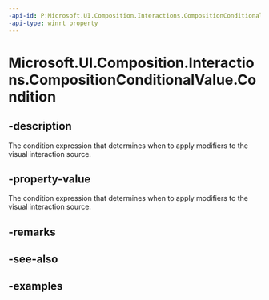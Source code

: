 ```yaml
---
-api-id: P:Microsoft.UI.Composition.Interactions.CompositionConditionalValue.Condition
-api-type: winrt property
---
```


<!-- Property syntax.
public ExpressionAnimation Condition { get;  set; }
-->

# Microsoft.UI.Composition.Interactions.CompositionConditionalValue.Condition

## -description
The condition expression that determines when to apply modifiers to the visual interaction source.

## -property-value
The condition expression that determines when to apply modifiers to the visual interaction source.

## -remarks

## -see-also

## -examples

